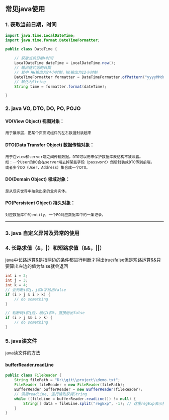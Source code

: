 ## 常见java使用
### 1. 获取当前日期，时间
```java
import java.time.LocalDateTime;
import java.time.format.DateTimeFormatter;

public class DateTime {

    // 获取当前日期+时间
    LocalDateTime dateTime = LocalDateTime.now(); 
    // 输出格式话的日期
    // 其中 HH输出为24小时制，hh输出为12小时制
    DateTimeFormatter formatter = DateTimeFormatter.ofPattern("yyyyMMdd HH:mm:ss");
    // 转化为String
    String time = formatter.format(dateTime);

}
```

### 2. java VO, DTO, DO, PO, POJO
#### VO(View Object) 视图对象：
    用于展示层，把某个页面或组件的左右数据封装起来

#### DTO(Data Transfer Object) 数据传输对象：
    用于在view和server端之间传输数据。DTO可以用来保护数据库表结构不被泄露。
    如：一个User的DO会在server端去掉某些字段（password）然后封装成DTO传到前端。
    或者多个DO（User，Address）集合成一个DTO。

#### DO(Domain Object) 领域对象：
    是从现实世界中抽象出来的业务实体。

#### PO(Persistent Object) 持久对象：
    对应数据库中的entity，一个PO对应数据库中的一条记录。
    
---

### 3. java 自定义异常及异常的使用

### 4. 长路求值（&，|）和短路求值（&&，||）
java中长路运算&是指两边的条件都进行判断才得出true/false但是短路运算&&只要算出左边的值为false就会返回
```java
int i = 2;
int j = 3;
int k = 4;
// 会判断i和j，j和k才给出false
if (i > j & i > k) {
    // do something
}

// 判断玩i和j后，跳过i和k，直接给出false
if (i > j && i > k) {
    // do something
}
```

### 5. java读文件
java读文件的方法
#### bufferReader.readLine
```java
public class FileReader {
    String filePath = "D:\\git\\project\\demo.txt";
    FileReader fileReader = new FileReader(filePath);
    BufferReader bufferReader = new BufferReader(fileReader);
    // 调用readLine, 逐行读取获得String
    while ((fileLine = bufferReader.readLine()) != null) {
        String[] data = fileLine.split("regExp", -1); // 这里regExp表示按什么方式分割字符串，-1表示得到的数组长度
    }   
}
```



